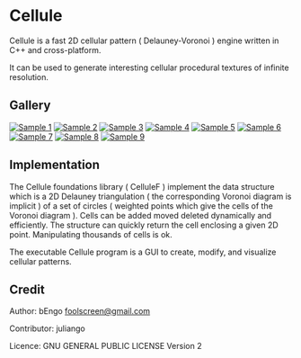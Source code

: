 # Cellule
Cellule is a fast 2D cellular pattern ( Delauney-Voronoi ) engine written in C++ and cross-platform. 

It can be used to generate interesting cellular procedural textures of infinite resolution.

## Gallery
[![Sample 1](https://juliango202.github.io/img/cellule/snap1_th.png)](https://juliango202.github.io/img/cellule/snap1.png)
[![Sample 2](https://juliango202.github.io/img/cellule/snap2_th.png)](https://juliango202.github.io/img/cellule/snap2.png)
[![Sample 3](https://juliango202.github.io/img/cellule/snap3_th.png)](https://juliango202.github.io/img/cellule/snap3.png)
[![Sample 4](https://juliango202.github.io/img/cellule/snap4_th.png)](https://juliango202.github.io/img/cellule/snap4.png)
[![Sample 5](https://juliango202.github.io/img/cellule/snap5_th.png)](https://juliango202.github.io/img/cellule/snap5.png)
[![Sample 6](https://juliango202.github.io/img/cellule/snap6_th.png)](https://juliango202.github.io/img/cellule/snap6.png)
[![Sample 7](https://juliango202.github.io/img/cellule/snap7_th.png)](https://juliango202.github.io/img/cellule/snap7.png)
[![Sample 8](https://juliango202.github.io/img/cellule/snap8_th.png)](https://juliango202.github.io/img/cellule/snap8.png)
[![Sample 9](https://juliango202.github.io/img/cellule/snap9_th.png)](https://juliango202.github.io/img/cellule/snap9.png)

## Implementation
The Cellule foundations library ( CelluleF ) implement the data structure which is a 2D Delauney triangulation ( the corresponding Voronoi diagram is implicit ) of a set of circles ( weighted points which give the cells of the Voronoi diagram ). 
Cells can be added moved deleted dynamically and efficiently. 
The structure can quickly return the cell enclosing a given 2D point. 
Manipulating thousands of cells is ok. 

The executable Cellule program is a GUI to create, modify, and visualize cellular patterns. 

## Credit
Author: bEngo  foolscreen@gmail.com

Contributor: juliango

Licence: GNU GENERAL PUBLIC LICENSE Version 2
